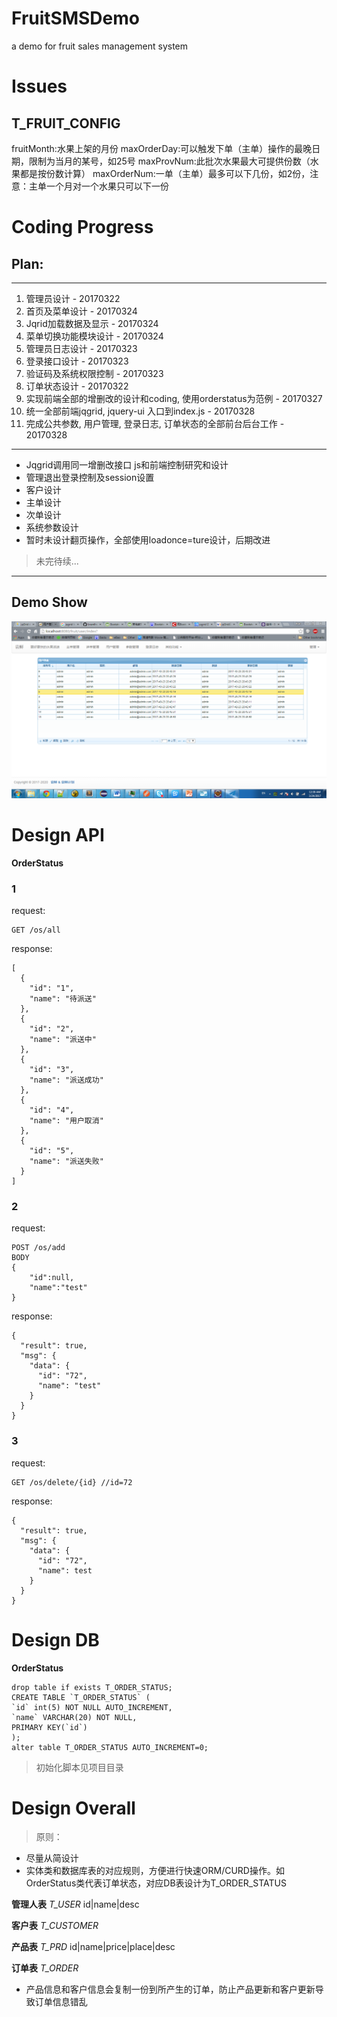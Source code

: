 # FruitSMSDemo
a demo for fruit sales management system


# Issues

## T_FRUIT_CONFIG
fruitMonth:水果上架的月份
maxOrderDay:可以触发下单（主单）操作的最晚日期，限制为当月的某号，如25号
maxProvNum:此批次水果最大可提供份数（水果都是按份数计算）
maxOrderNum:一单（主单）最多可以下几份，如2份，注意：主单一个月对一个水果只可以下一份


# Coding Progress

## Plan:

- - -

1. 管理员设计 - 20170322
2. 首页及菜单设计	- 20170324
3. Jqrid加载数据及显示 - 20170324
4. 菜单切换功能模块设计  - 20170324
5. 管理员日志设计 - 20170323
6. 登录接口设计 - 20170323
7. 验证码及系统权限控制  - 20170323
8. 订单状态设计 - 20170322
9. 实现前端全部的增删改的设计和coding, 使用orderstatus为范例 - 20170327
10. 统一全部前端jqgrid, jquery-ui 入口到index.js - 20170328
11. 完成公共参数, 用户管理, 登录日志, 订单状态的全部前台后台工作 - 20170328
- - - 

+ Jqgrid调用同一增删改接口 js和前端控制研究和设计
+ 管理退出登录控制及session设置
+ 客户设计
+ 主单设计
+ 次单设计
+ 系统参数设计
+ 暂时未设计翻页操作，全部使用loadonce=ture设计，后期改进

> 未完待续...

- - -

## Demo Show

![Alt text](project20170324.png)


# Design API
**OrderStatus**
### 1
request:
```
GET /os/all
```
response:
```
[
  {
    "id": "1",
    "name": "待派送"
  },
  {
    "id": "2",
    "name": "派送中"
  },
  {
    "id": "3",
    "name": "派送成功"
  },
  {
    "id": "4",
    "name": "用户取消"
  },
  {
    "id": "5",
    "name": "派送失败"
  }
]
```
### 2
request:
```
POST /os/add
BODY
{
    "id":null,
    "name":"test"
}
```
response:
```
{
  "result": true,
  "msg": {
    "data": {
      "id": "72",
      "name": "test"
    }
  }
}
```

### 3
request:
```
GET /os/delete/{id} //id=72
```
response:
```
{
  "result": true,
  "msg": {
    "data": {
      "id": "72",
      "name": test
    }
  }
}
```

# Design DB
**OrderStatus**
```
drop table if exists T_ORDER_STATUS;
CREATE TABLE `T_ORDER_STATUS` (
`id` int(5) NOT NULL AUTO_INCREMENT, 
`name` VARCHAR(20) NOT NULL,
PRIMARY KEY(`id`)
); 
alter table T_ORDER_STATUS AUTO_INCREMENT=0;
```

> 初始化脚本见项目目录


# Design Overall

> 原则：

+ 尽量从简设计
+ 实体类和数据库表的对应规则，方便进行快速ORM/CURD操作。如OrderStatus类代表订单状态，对应DB表设计为T_ORDER_STATUS


**管理人表**
*T_USER*
id|name|desc

**客户表**
*T_CUSTOMER*

**产品表**
*T_PRD*
id|name|price|place|desc

**订单表**
*T_ORDER*

+ 产品信息和客户信息会复制一份到所产生的订单，防止产品更新和客户更新导致订单信息错乱

